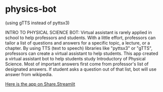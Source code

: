 # physics-bot
(using gTTS instead of pyttsx3) 

INTRO TO PHYSICAL SCIENCE BOT:
Virtual assistant is rarely applied in school to help professors and students. With a little effort, 
professors can tailor a list of questions and answers for a specific topic, a lecture, or a chapter. 
By using TTS (text to speech) libraries like "pyttsx3" or "gTTS", professors can create a virtual assistant to help students. 
This app created a virtual assistant bot to help students study Introductory of Physical Science. 
Most of important answers first come from professor's list of designated answers. 
If student asks a question out of that list, bot will use answer from wikipedia.

[Here is the app on Share.Streamlit](https://share.streamlit.io/3jcn/physics-bot/main/app.py)

